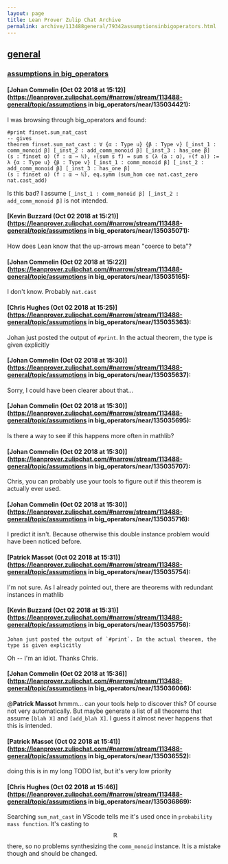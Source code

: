 ```yaml
---
layout: page
title: Lean Prover Zulip Chat Archive 
permalink: archive/113488general/79342assumptionsinbigoperators.html
---
```


## [general](index.html)
### [assumptions in big_operators](79342assumptionsinbigoperators.html)

#### [Johan Commelin (Oct 02 2018 at 15:12)](https://leanprover.zulipchat.com/#narrow/stream/113488-general/topic/assumptions in big_operators/near/135034421):
I was browsing through big_operators and found:
```lean
#print finset.sum_nat_cast
-- gives
theorem finset.sum_nat_cast : ∀ {α : Type u} {β : Type v} [_inst_1 : comm_monoid β] [_inst_2 : add_comm_monoid β] [_inst_3 : has_one β]
(s : finset α) (f : α → ℕ), ↑(sum s f) = sum s (λ (a : α), ↑(f a)) :=
λ {α : Type u} {β : Type v} [_inst_1 : comm_monoid β] [_inst_2 : add_comm_monoid β] [_inst_3 : has_one β]
(s : finset α) (f : α → ℕ), eq.symm (sum_hom coe nat.cast_zero nat.cast_add)
```
Is this bad? I assume `[_inst_1 : comm_monoid β] [_inst_2 : add_comm_monoid β]` is not intended.

#### [Kevin Buzzard (Oct 02 2018 at 15:21)](https://leanprover.zulipchat.com/#narrow/stream/113488-general/topic/assumptions in big_operators/near/135035071):
How does Lean know that the up-arrows mean "coerce to beta"?

#### [Johan Commelin (Oct 02 2018 at 15:22)](https://leanprover.zulipchat.com/#narrow/stream/113488-general/topic/assumptions in big_operators/near/135035165):
I don't know. Probably `nat.cast`

#### [Chris Hughes (Oct 02 2018 at 15:25)](https://leanprover.zulipchat.com/#narrow/stream/113488-general/topic/assumptions in big_operators/near/135035363):
Johan just posted the output of `#print`. In the actual theorem, the type is given explicitly

#### [Johan Commelin (Oct 02 2018 at 15:30)](https://leanprover.zulipchat.com/#narrow/stream/113488-general/topic/assumptions in big_operators/near/135035637):
Sorry, I could have been clearer about that...

#### [Johan Commelin (Oct 02 2018 at 15:30)](https://leanprover.zulipchat.com/#narrow/stream/113488-general/topic/assumptions in big_operators/near/135035695):
Is there a way to see if this happens more often in mathlib?

#### [Johan Commelin (Oct 02 2018 at 15:30)](https://leanprover.zulipchat.com/#narrow/stream/113488-general/topic/assumptions in big_operators/near/135035707):
Chris, you can probably use your tools to figure out if this theorem is actually ever used.

#### [Johan Commelin (Oct 02 2018 at 15:30)](https://leanprover.zulipchat.com/#narrow/stream/113488-general/topic/assumptions in big_operators/near/135035716):
I predict it isn't. Because otherwise this double instance problem would have been noticed before.

#### [Patrick Massot (Oct 02 2018 at 15:31)](https://leanprover.zulipchat.com/#narrow/stream/113488-general/topic/assumptions in big_operators/near/135035754):
I'm not sure. As  I already pointed out, there are theorems with redundant instances in mathlib

#### [Kevin Buzzard (Oct 02 2018 at 15:31)](https://leanprover.zulipchat.com/#narrow/stream/113488-general/topic/assumptions in big_operators/near/135035756):
```quote
Johan just posted the output of `#print`. In the actual theorem, the type is given explicitly
```
Oh -- I'm an idiot. Thanks Chris.

#### [Johan Commelin (Oct 02 2018 at 15:36)](https://leanprover.zulipchat.com/#narrow/stream/113488-general/topic/assumptions in big_operators/near/135036066):
@**Patrick Massot** hmmm... can your tools help to discover this? Of course not very automatically. But maybe generate a list of all theorems that assume `[blah X]` and `[add_blah X]`. I guess it almost never happens that this is intended.

#### [Patrick Massot (Oct 02 2018 at 15:41)](https://leanprover.zulipchat.com/#narrow/stream/113488-general/topic/assumptions in big_operators/near/135036552):
doing this is in my long TODO list, but it's very low priority

#### [Chris Hughes (Oct 02 2018 at 15:46)](https://leanprover.zulipchat.com/#narrow/stream/113488-general/topic/assumptions in big_operators/near/135036869):
Searching `sum_nat_cast` in VScode tells me it's used once in `probability mass function`. It's casting to $$\mathbb{R}$$ there, so no problems synthesizing the `comm_monoid` instance. It is a mistake though and should be changed.

